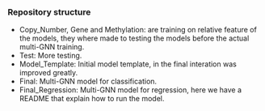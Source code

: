 ### Repository structure

- Copy_Number, Gene and Methylation: are training on relative feature of the models, they where made to testing the models before the actual multi-GNN training.
- Test: More testing.
- Model_Template: Initial model template, in the final interation was improved greatly.
- Final: Multi-GNN model for classification.
- Final_Regression: Multi-GNN model for regression, here we have a README that explain how to run the model.